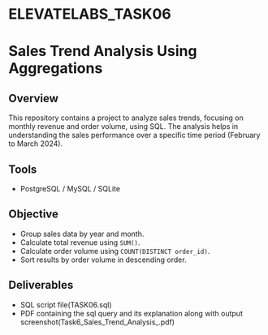# ELEVATELABS_TASK06
# Sales Trend Analysis Using Aggregations

## Overview
This repository contains a project to analyze sales trends, focusing on monthly revenue and order volume, using SQL. The analysis helps in understanding the sales performance over a specific time period (February to March 2024).

## Tools
- PostgreSQL / MySQL / SQLite

## Objective
- Group sales data by year and month.
- Calculate total revenue using `SUM()`.
- Calculate order volume using `COUNT(DISTINCT order_id)`.
- Sort results by order volume in descending order.

## Deliverables
- SQL script file(TASK06.sql)
- PDF containing the sql query and its explanation along with output screenshot(Task6_Sales_Trend_Analysis_.pdf)


